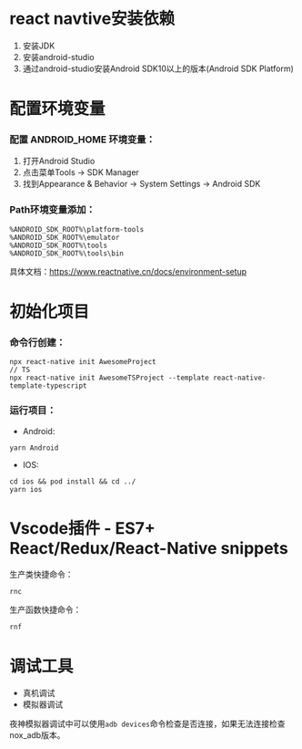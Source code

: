 # react navtive安装依赖
1. 安装JDK
2. 安装android-studio
3. 通过android-studio安装Android SDK10以上的版本(Android SDK Platform)

# 配置环境变量
### 配置 ANDROID_HOME 环境变量：
1. 打开Android Studio
2. 点击菜单Tools -> SDK Manager
3. 找到Appearance & Behavior -> System Settings -> Android SDK

### Path环境变量添加：
```
%ANDROID_SDK_ROOT%\platform-tools
%ANDROID_SDK_ROOT%\emulator
%ANDROID_SDK_ROOT%\tools
%ANDROID_SDK_ROOT%\tools\bin
```

具体文档：https://www.reactnative.cn/docs/environment-setup

# 初始化项目
### 命令行创建：
```
npx react-native init AwesomeProject
// TS
npx react-native init AwesomeTSProject --template react-native-template-typescript
```

### 运行项目：
* Android:
```
yarn Android
```
* IOS:
```
cd ios && pod install && cd ../
yarn ios
```

# Vscode插件 - ES7+ React/Redux/React-Native snippets
生产类快捷命令：
```
rnc
```

生产函数快捷命令：
```
rnf
```

# 调试工具
* 真机调试
* 模拟器调试

夜神模拟器调试中可以使用`adb devices`命令检查是否连接，如果无法连接检查nox_adb版本。